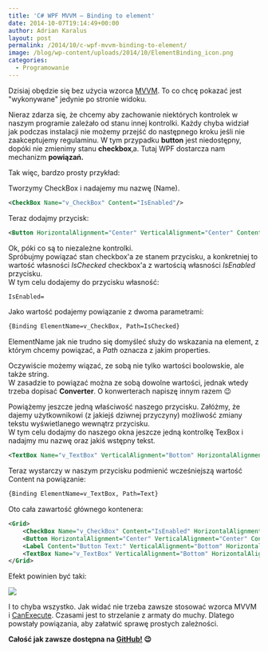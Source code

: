 ```yaml
---
title: 'C# WPF MVVM – Binding to element'
date: 2014-10-07T19:14:49+00:00
author: Adrian Karalus
layout: post
permalink: /2014/10/c-wpf-mvvm-binding-to-element/
image: /blog/wp-content/uploads/2014/10/ElementBinding_icon.png
categories:
  - Programowanie
---
```

Dzisiaj obędzie się bez użycia wzorca [MVVM](/blog/2014/08/c-wpf-mvvm-nowy-projekt-project-template/). To co chcę pokazać jest "wykonywane" jedynie po stronie widoku.  

Nieraz zdarza się, że chcemy aby zachowanie niektórych kontrolek w naszym programie zależało od stanu innej kontrolki. Każdy chyba widział jak podczas instalacji nie możemy przejść do następnego kroku jeśli nie zaakceptujemy regulaminu. W tym przypadku **button** jest niedostępny, dopóki nie zmienimy stanu **checkbox**‚a. Tutaj WPF dostarcza nam mechanizm **powiązań.**

Tak więc, bardzo prosty przykład:

Tworzymy CheckBox i nadajemy mu nazwę (Name).

```xml
<CheckBox Name="v_CheckBox" Content="IsEnabled"/>
```

Teraz dodajmy przycisk:

```xml
<Button HorizontalAlignment="Center" VerticalAlignment="Center" Content="Click!"/>
```

Ok, póki co są to niezależne kontrolki.  
Spróbujmy powiązać stan checkbox'a ze stanem przycisku, a konkretniej to wartość własności *IsChecked* checkbox'a z wartością własności *IsEnabled* przycisku.  
W tym celu dodajemy do przycisku własność:

```xml
IsEnabled=
```

Jako wartość podajemy powiązanie z dwoma parametrami:

```xml
{Binding ElementName=v_CheckBox, Path=IsChecked}
```

ElementName jak nie trudno się domyśleć służy do wskazania na element, z którym chcemy powiązać, a *Path* oznacza z jakim properties.

Oczywiście możemy wiązać, ze sobą nie tylko wartości boolowskie, ale także string.  
W zasadzie to powiązać można ze sobą dowolne wartości, jednak wtedy trzeba dopisać **Converter**. O konwerterach napiszę innym razem 😉

Powiążemy jeszcze jedną właściwość naszego przycisku. Załóżmy, że dajemy użytkownikowi (z jakiejś dziwnej przyczyny) możliwość zmiany tekstu wyświetlanego wewnątrz przycisku.  
W tym celu dodajmy do naszego okna jeszcze jedną kontrolkę TexBox i nadajmy mu nazwę oraz jakiś wstępny tekst.

```xml
<TextBox Name="v_TextBox" VerticalAlignment="Bottom" HorizontalAlignment="Right" Text="Click!" Height="20" Width="120" Background="LightGray"/>
```

Teraz wystarczy w naszym przycisku podmienić wcześniejszą wartość Content na powiązanie:

```xml
{Binding ElementName=v_TextBox, Path=Text}
```

Oto cała zawartość głównego kontenera:

```xml
<Grid>
    <CheckBox Name="v_CheckBox" Content="IsEnabled" HorizontalAlignment="Left" VerticalAlignment="Top"/>
    <Button HorizontalAlignment="Center" VerticalAlignment="Center" Content="{Binding ElementName=v_TextBox, Path=Text}" IsEnabled="{Binding ElementName=v_CheckBox, Path=IsChecked}"/>
    <Label Content="Button Text:" VerticalAlignment="Bottom" HorizontalAlignment="Right" Margin="0,0,120,0"/>
    <TextBox Name="v_TextBox" VerticalAlignment="Bottom" HorizontalAlignment="Right" Text="Click!" Height="20" Width="120" Background="LightGray"/>
</Grid>
```

 

Efekt powinien być taki:

![](/blog/wp-content/uploads/2014/10/ElementBinding.png)

I to chyba wszystko. Jak widać nie trzeba zawsze stosować wzorca MVVM i [CanExecute](/blog/2014/10/c-wpf-mvvm-delegatecommand/). Czasami jest to strzelanie z armaty do muchy. Dlatego powstały powiązania, aby załatwić sprawę prostych zależności.

 

**Całość jak zawsze dostępna na [GitHub!](https://github.com/AdrianRamzes/ElementBinding) 😉**
